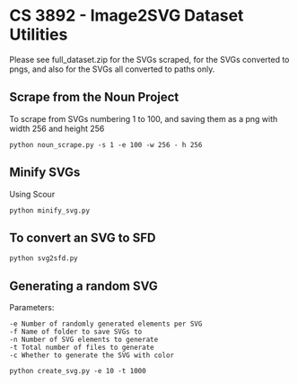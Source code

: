 # CS 3892 - Image2SVG Dataset Utilities
Please see full_dataset.zip for the SVGs scraped, for the SVGs converted to pngs, and also for the SVGs all converted to paths only. 

## Scrape from the Noun Project
To scrape from SVGs numbering 1 to 100, and saving them as a png with width 256 and height 256
```
python noun_scrape.py -s 1 -e 100 -w 256 - h 256
```

## Minify SVGs
Using Scour 
```
python minify_svg.py
```

## To convert an SVG to SFD
```
python svg2sfd.py
```

## Generating a random SVG
Parameters:
```
-e Number of randomly generated elements per SVG
-f Name of folder to save SVGs to
-n Number of SVG elements to generate
-t Total number of files to generate
-c Whether to generate the SVG with color

python create_svg.py -e 10 -t 1000 

```